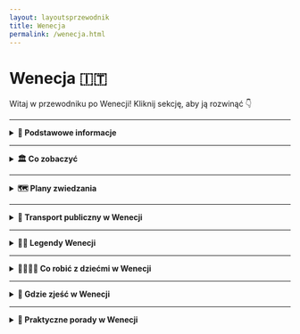 ```yaml
---
layout: layoutsprzewodnik
title: Wenecja
permalink: /wenecja.html
---
```


# Wenecja 🇮🇹

Witaj w przewodniku po Wenecji! Kliknij sekcję, aby ją rozwinąć 👇

---

<details>
  <summary><strong>📌 Podstawowe informacje</strong></summary>

  <h3>🌊 Wenecja – miasto, które płynie</h3>
  <p>
    Wenecja to nie tylko miasto – to zjawisko. Zamiast ulic – kanały, zamiast samochodów – łodzie, zamiast klaksonów – śpiew gondolierów (czasem fałszują, ale z sercem). To miejsce, gdzie nawet zwykłe przejście do sklepu może przypominać scenę z filmu romantycznego, thrillera lub... bajki Disneya.
  </p>
  <p>
    Miasto zbudowane na ponad 100 wyspach połączonych 400 mostami. I tak, wszystkie te wyspy wciąż unoszą się na wodzie od ponad tysiąca lat – czyli lepiej niż niektóre współczesne budynki po jednej zimie. Wenecja to historia, sztuka, maski, spritz i niekończąca się walka z wodą (i turystami).
  </p>

  <h3>⚓ Dlaczego Wenecja jest wyjątkowa?</h3>
  <ul>
    <li>Nie ma samochodów – zero klaksonów, smogu, parkowania równoległego. Jest za to romantyczne błądzenie po zaułkach i pływanie vaporetto.</li>
    <li>Miasto to muzeum – dosłownie. Każdy budynek, plac i kościół ma swoją historię (często bardzo barwną).</li>
    <li>Karnawał w Wenecji – maski, kostiumy i klimat, który sprawia, że każdy czuje się jak postać z powieści (albo przynajmniej TikToka z efektem vintage).</li>
  </ul>

  <h3>✈️ Jak dotrzeć do Wenecji?</h3>
  <ul>
    <li><strong>Samolotem:</strong> Najbliższe lotnisko to <strong>Marco Polo (VCE)</strong>. Z niego dostaniesz się do Wenecji <em>łodzią (Alilaguna)</em>, autobusem lub taksówką wodną. Tak – tu taksówka to łódź.</li>
    <li><strong>Pociągiem:</strong> Stacja <strong>Venezia Santa Lucia</strong> leży bezpośrednio w mieście, nad kanałem. Wysiadka – i już jesteś w magicznym świecie (i labiryncie kanałów).</li>
    <li><strong>Samochodem:</strong> Odważni mogą dojechać autem... ale tylko do placu <strong>Piazzale Roma</strong> – potem parkujesz i przesiadasz się na własne nogi (lub vaporetto).</li>
  </ul>

  <h3>🛶 Czym poruszać się po Wenecji?</h3>
  <ul>
    <li><strong>Vaporetto:</strong> wodne tramwaje – podstawowy środek komunikacji publicznej (linie ACTV).</li>
    <li><strong>Traghetto:</strong> tania wersja gondoli – przewóz przez Canale Grande za 2€.</li>
    <li><strong>Gondola:</strong> luksusowa, romantyczna... i droga. Ale raz w życiu? Czemu nie.</li>
    <li><strong>Nogi:</strong> Twój najlepszy przyjaciel w Wenecji. Spaceruj, gub się, odkrywaj – to część przygody.</li>
  </ul>

</details>

---

<details>
  <summary><strong>🏛️ Co zobaczyć</strong></summary>

 <details>
  <summary><strong>⛪ Bazylika św. Marka – złoty klejnot Wenecji</strong></summary>
  <p><strong>Współrzędne:</strong> <em>45.4340° N, 12.3398° E</em></p>

  <p>
    Gdy myślisz o Wenecji, to pewnie właśnie ją widzisz: majestatyczną, lśniącą w słońcu i pełną tajemnic – <strong>Bazylikę św. Marka</strong>. To nie tylko kościół, to symbol potęgi dawnej Republiki Weneckiej i istny skarbiec sztuki, który błyszczy złotem bizantyjskich mozaik.
  </p>

  <p>
    Z zewnątrz zachwyca <strong>fasada pełna łuków, kopuł i rzeźb</strong>, a ponad wejściem pyszni się słynna <strong>kwadryga koni</strong> – oryginały są w środku, a na zewnątrz podziwiasz kopie. Do tego mozaiki na fasadzie przedstawiające sceny biblijne, tak bogate, że możesz tam spędzić pół dnia, analizując każdy detal.
  </p>

  <p>
    Wnętrze to prawdziwa <strong>mozaikowa symfonia</strong> – ponad 8 tysięcy metrów kwadratowych złotych mozaik na sklepieniach i ścianach. Z każdej strony bije blask i duchowość, ale też artyzm, który przyprawia o gęsią skórkę. Największe wrażenie robi <strong>Pala d’Oro</strong> – pozłacany ołtarz wysadzany klejnotami, jeden z najcenniejszych w Europie.
  </p>

  <p>
    Bazylika to również miejsce przechowywania <strong>relikwii św. Marka Ewangelisty</strong>, patrona Wenecji, którego szczątki – według legendy – weneccy kupcy przemycili z Aleksandrii ukrywając je… pod warstwą wieprzowiny (sprytnie, bo muzułmanie unikali świń).
  </p>

  <p>
    Warto wejść też na taras widokowy nad wejściem – z niego zobaczysz <strong>Plac św. Marka</strong> w pełnej okazałości, a także spojrzysz z bliska na konie z kwadrygi. Widok? Spektakularny. Wrażenia? Bezcenne.
  </p>

  <ul>
    <li><strong>Bilety:</strong> Wejście do bazyliki bezpłatne, ale dostęp do tarasu, Pala d’Oro i muzeum: od 5–10€.</li>
    <li><strong>Wskazówka:</strong> Najlepiej zarezerwować online, zwłaszcza w sezonie.</li>
  </ul>
</details>

<details>
  <summary><strong>🏛️ Plac św. Marka – salon Europy</strong></summary>
  <p><strong>Współrzędne:</strong> <em>45.4340° N, 12.3388° E</em></p>

  <p>
    <strong>Piazza San Marco</strong> – nazywany kiedyś „salonem Europy” – to bez wątpienia serce Wenecji. Miejsce, które tętni historią, sztuką i turystami z każdej szerokości geograficznej. Gdziekolwiek spojrzysz, widzisz dzieła sztuki, zabytki i gołębie (mnóstwo gołębi).
  </p>

  <p>
    Ten rozległy plac, jedyny oficjalny „plac” w Wenecji (pozostałe to „campo”), otoczony jest majestatycznymi budowlami: <strong>Bazyliką św. Marka</strong> z jej złotymi mozaikami, <strong>Dzwonnicą św. Marka</strong>, z której roztacza się bajeczny widok na lagunę, oraz eleganckimi <strong>Prokuracjami</strong> – dawnymi siedzibami urzędników Republiki Weneckiej.
  </p>

  <p>
    Spacerując po placu, natkniesz się na <strong>Caffè Florian</strong> – najstarszą kawiarnię we Włoszech (założoną w 1720 roku!), gdzie kiedyś przesiadywali Casanova, Goethe i Byron. Obok niej – <strong>Caffè Quadri</strong> i orkiestry grające klasykę na żywo. Drogo? Tak. Warto? Też tak.
  </p>

  <p>
    Plac bywa czasem zalewany przez wodę – to zjawisko zwane <strong>acqua alta</strong>. Wtedy mieszkańcy i turyści chodzą po specjalnych podestach, a Wenecja staje się jeszcze bardziej magiczna (i nieprzewidywalna).
  </p>

  <p>
    To tutaj odbywają się największe wydarzenia weneckie – <strong>Karnawał</strong>, koncerty, uroczystości państwowe. Ale nawet poza sezonem, spacer po placu przy zachodzącym słońcu to doświadczenie, które trudno opisać słowami – trzeba je przeżyć.
  </p>

  <ul>
    <li><strong>Wskazówka:</strong> Najlepiej przyjść wcześnie rano lub wieczorem, kiedy tłumy maleją, a światło dodaje magii każdemu detalowi.</li>
    <li><strong>Pro tip:</strong> Nie karm gołębi – choć to kuszące, jest to zakazane i może skończyć się mandatem.</li>
  </ul>
</details>


  <details>
  <summary><strong>🏰 Pałac Dożów – siedziba władzy i więzienia w jednym</strong></summary>
  <p><strong>Współrzędne:</strong> <em>45.4336° N, 12.3403° E</em></p>

  <p>
    <strong>Palazzo Ducale</strong>, czyli Pałac Dożów, to nie tylko jeden z najbardziej rozpoznawalnych budynków w Wenecji, ale też symbol potęgi i splendoru dawnej Republiki Weneckiej. Położony tuż obok Bazyliki św. Marka, ten gotycki pałac przez stulecia był siedzibą doży (głównego przywódcy Wenecji), sądem, a nawet więzieniem.
  </p>

  <p>
    Fasada z różowego marmuru i białych kolumn wygląda lekko i bajkowo, ale wnętrze pałacu opowiada inną historię – o władzy, polityce i czasami brutalnej sprawiedliwości. W środku znajdziesz <strong>sala Wielkiej Rady</strong> z ogromnym obrazem Tintoretta „Raj” (uważanym za największe malowidło olejne świata), a także komnaty dożów i sądów.
  </p>

  <p>
    Jedną z najbardziej fascynujących części zwiedzania jest przejście przez słynny <strong>Most Westchnień</strong> – zadaszoną kładkę, która łączyła pałac z więzieniem. Nazwa nie jest przypadkowa – to przez ten most prowadzono skazańców, którzy zerkając przez ostatnie okienko, wzdychali po raz ostatni do widoku laguny.
  </p>

  <p>
    Jeśli lubisz tajemnice, koniecznie wybierz trasę z przewodnikiem „<strong>Itinerari Segreti</strong>” – zobaczysz wtedy ukryte korytarze, komnaty śledcze i cele, w tym słynną celę Giacomo Casanovy, któremu udało się stąd uciec. Tak – to nie fikcja.
  </p>

  <ul>
    <li><strong>Bilety:</strong> Od około 25€, dostępne online – polecam zarezerwować wcześniej, szczególnie w sezonie.</li>
    <li><strong>Wskazówka:</strong> Jeśli chcesz uniknąć tłumów, idź rano lub skorzystaj z opcji nocnego zwiedzania – klimat wtedy jest zupełnie inny.</li>
  </ul>
</details>


  <details>
  <summary><strong>🌉 Most Rialto – kamienny klasyk z widokiem na Canale Grande</strong></summary>
  <p><strong>Współrzędne:</strong> <em>45.4380° N, 12.3358° E</em></p>

  <p>
    Most Rialto (<em>Ponte di Rialto</em>) to najbardziej rozpoznawalna przeprawa przez Canal Grande i jeden z symboli Wenecji. Choć dziś robi głównie za tło do selfie i miejsce handlu pamiątkami, jego historia sięga końca XVI wieku i pełna jest dramatów, inżynieryjnych wyzwań i… zakupów.
  </p>

  <p>
    Pierwszy most w tym miejscu był drewniany i kilkukrotnie spłonął lub się zawalił. Dlatego w 1591 roku władze miasta zdecydowały się na coś solidniejszego – kamienną konstrukcję zaprojektowaną przez Antonio da Ponte. Nazwał się skromnie („od mostu”), ale jego dzieło przetrwało wieki i codziennie nosi setki turystów i mieszkańców.
  </p>

  <p>
    Rialto to nie tylko most – to także miejsce handlu. Na jego środku znajdziesz rzędy sklepików z biżuterią, szkłem weneckim i... wszystkim, co można wsadzić do walizki. Po bokach są dwa chodniki z widokiem na Canal Grande – idealne miejsce na romantyczne zdjęcie, pod warunkiem, że nie ma miliona ludzi dookoła.
  </p>

  <p>
    Most był też świadkiem wielu wydarzeń historycznych i inspiracją dla poetów, malarzy i zakochanych z całego świata. I choć w Wenecji są inne mosty, to Rialto zawsze będzie tym „najbardziej weneckim”.
  </p>

  <ul>
    <li><strong>Wstęp:</strong> Darmowy – most jest ogólnodostępny 24/7.</li>
    <li><strong>Wskazówka:</strong> Wybierz się tu wcześnie rano lub późnym wieczorem – unikniesz tłumów i złapiesz piękne światło na Canal Grande.</li>
  </ul>
</details>

<details>
  <summary><strong>🌫️ Most Westchnień – ostatni widok na wolność</strong></summary>
  <p><strong>Współrzędne:</strong> <em>45.4336° N, 12.3413° E</em></p>

  <p>
    <strong>Most Westchnień</strong> (wł. <em>Ponte dei Sospiri</em>) to jeden z najbardziej romantycznych – i zarazem najmroczniejszych – symboli Wenecji. Łączy Pałac Dożów z dawnym więzieniem. I choć dziś wygląda bajkowo, kiedyś był ostatnim miejscem, które widzieli skazańcy przed odsiadką. Stąd właśnie jego nazwa – westchnienia miały należeć do więźniów żegnających się z wolnością.
  </p>

  <p>
    Most został zbudowany w 1600 roku z białego wapienia i zaprojektowany przez Antonio Continiego – wnuka twórcy Mostu Rialto. Ma zamkniętą formę z dwoma wąskimi korytarzami i małymi, zakratowanymi okienkami, przez które widać kanał i niebo. Tyle wystarczyło, by zatrzymać się na chwilę... i westchnąć.
  </p>

  <p>
    Dziś turyści podziwiają most z zewnątrz – najlepiej widać go z <strong>Ponte della Paglia</strong>, tuż obok Placu św. Marka. Ale jeśli odwiedzisz Pałac Dożów, możesz przejść przez jego wnętrze i poczuć ten słynny moment przejścia – od pięknych pałacowych sal do surowych, wilgotnych cel.
  </p>

  <p>
    Choć historia mostu jest dość ponura, legenda miłosna dodaje mu romantyzmu: podobno para, która pocałuje się pod Mostem Westchnień podczas rejsu gondolą o zachodzie słońca, będzie razem na zawsze. Sprawdzasz?
  </p>

  <ul>
    <li><strong>Wstęp:</strong> Widok z zewnątrz – darmowy. Przejście przez most tylko w ramach zwiedzania Pałacu Dożów (ok. 25€).</li>
    <li><strong>Wskazówka:</strong> Najlepsze zdjęcia zrobisz z mostku Ponte della Paglia – przy zachodzie słońca wygląda bajkowo.</li>
  </ul>
</details>


  <details>
    <summary><strong>🌊 Rejs vaporetto po Canale Grande – wodna oś Wenecji</strong></summary>
    <p><strong>Start:</strong> <em>Venezia Santa Lucia (45.4450° N, 12.3196° E)</em></p>
    <p>
      Canale Grande to główna „ulica” Wenecji – ale w wersji deluxe: falująca, z pałacami i gondolami zamiast samochodów. Wsiądź w vaporetto (linia 1 lub 2), usiądź na zewnątrz i podziwiaj – to jak przejazd autobusem przez galerię sztuki.
    </p>
    <p>
      Mijasz marmurowe pałace, mosty, restauracje z tarasami nad wodą i gondolierów śpiewających bardziej do siebie niż do turystów. Cała Wenecja w jednej trasie. Polecamy na start lub na zakończenie dnia – efekt wow gwarantowany.
    </p>
    <ul>
      <li><strong>Bilety:</strong> 9,50€ za przejazd – możesz jeździć 75 minut. Polecam kartę 24/48h, wychodzi taniej.</li>
    </ul>
  </details>

  <details>
    <summary><strong>🎭 Teatro La Fenice – opera, która zmartwychwstaje</strong></summary>
    <p><strong>Współrzędne:</strong> <em>45.4332° N, 12.3325° E</em></p>
    <p>
      Nazwa „La Fenice” oznacza feniksa – i nie bez powodu. Teatr spłonął, odbudowano go, spłonął ponownie... i znów wstał z popiołów. Dziś to jedna z najpiękniejszych scen operowych na świecie. Nawet jeśli nie jesteś fanem muzyki klasycznej – wnętrze Cię zamurowało.
    </p>
    <p>
      Złoto, aksamit, żyrandole większe niż łazienka w apartamencie – a wszystko to z historią, która brzmi jak gotowy film. Możesz kupić bilet na spektakl albo zwiedzać w ciągu dnia. W obu przypadkach: szykuj się na efekt "wow".
    </p>
    <ul>
      <li><strong>Bilety:</strong> Zwiedzanie ok. 12€, spektakle od 30€ w górę.</li>
    </ul>
  </details>

<details>
  <summary><strong>🔥 Murano – wyspa szkła i ognia</strong></summary>
  <p><strong>Współrzędne:</strong> <em>45.4581° N, 12.3590° E</em></p>

  <p>
    <strong>Murano</strong> to wyspa, która od ponad 700 lat żyje ogniem, piaskiem i mistrzostwem rąk – bo właśnie tutaj narodziła się słynna <strong>tradycja weneckiego szkła</strong>. To coś więcej niż rzemiosło – to sztuka. Spacerując po Murano, możesz poczuć zapach gorących pieców, usłyszeć brzęk narzędzi i zobaczyć jak przezroczysty żar zamienia się w misterną wazę, kieliszek czy konika morskiego.
  </p>

  <p>
    Murano to idealna wycieczka z Wenecji – promem dopłyniesz tu w około 20 minut. Na miejscu czekają urokliwe kanały, ciche place, mnóstwo szklarni, galerii i warsztatów, gdzie można podpatrzeć mistrzów przy pracy. I tak, niemal wszędzie znajdziesz sklepiki z ręcznie dmuchanym szkłem – od ozdobnych lamp po kolczyki z kolorowego szkła millefiori.
  </p>

  <h3>🖼️ Co zobaczyć na Murano?</h3>
  <ul>
    <li><strong>Muzeum Szkła (Museo del Vetro)</strong> – w dawnej rezydencji biskupiej. Zobaczysz tu nie tylko dzieła sztuki, ale też historię technik szklarskich i eksponaty sprzed wieków.</li>
    <li><strong>Bazylika Santa Maria e San Donato</strong> – z przepiękną mozaikową podłogą i legendarnymi kośćmi smoka (tak, smoka!), które rzekomo pokonał św. Donat.</li>
    <li><strong>Fabryki szkła</strong> – wiele z nich organizuje pokazy dla turystów – wejście zazwyczaj darmowe, choć wyjście bez pamiątki... prawie niemożliwe.</li>
  </ul>

  <p>
    Murano to mniej zatłoczona, bardziej lokalna wersja Wenecji. Spacerując wzdłuż kanałów i przez mostki, poczujesz spokojniejszy rytm laguny – a wieczorem, gdy większość turystów odpływa, wyspa nabiera intymnego uroku. Idealne miejsce na ucieczkę od tłumów.
  </p>

  <ul>
    <li><strong>Jak się dostać:</strong> Vaporetto z przystani Fondamente Nove – linie 4.1, 4.2 lub 3 (ok. 15–20 minut).</li>
    <li><strong>Bilety:</strong> Wejście na wyspę darmowe, Muzeum Szkła – ok. 10€.</li>
    <li><strong>Tip:</strong> Zabierz gotówkę – nie wszędzie zapłacisz kartą w mniejszych galeriach szkła.</li>
  </ul>
</details>

<details>
  <summary><strong>🎨 Burano – wyspa kolorów i koronek</strong></summary>
  <p><strong>Współrzędne:</strong> <em>45.4855° N, 12.4176° E</em></p>

  <p>
    Jeśli Murano to ogień i szkło, to <strong>Burano</strong> to tęcza w wersji lagunowej. Ta niewielka wyspa, położona około 40 minut rejsu od Wenecji, słynie z bajecznie kolorowych domków, wąskich kanałów i mistrzowskiej sztuki <strong>koronkarstwa</strong>, która przechodzi z pokolenia na pokolenie. To miejsce wygląda jak wycięte z ilustracji do książki dla dzieci – i rzeczywiście, trudno nie sięgnąć po aparat co trzy kroki.
  </p>

  <p>
    Dawniej rybacka osada, dziś Burano przyciąga artystów, fotografów i romantyków z całego świata. Legenda głosi, że domy malowano na jaskrawe kolory, by wracający z połowów marynarze mogli łatwo odnaleźć swój dom w mgle laguny. Dziś to nie tylko tradycja, ale także obowiązek – kolory są zatwierdzane przez specjalny urząd!
  </p>

  <h3>🧵 Co zobaczyć na Burano?</h3>
  <ul>
    <li><strong>Muzeum Koronki (Museo del Merletto)</strong> – dowiesz się, dlaczego koronki z Burano były kiedyś droższe niż złoto i zobaczysz prace lokalnych mistrzyń.</li>
    <li><strong>Kościół San Martino</strong> – z pochyloną dzwonnicą, która z daleka wygląda jakby miała zaraz runąć (ale spokojnie, jeszcze się trzyma!).</li>
    <li><strong>Via Baldassarre Galuppi</strong> – główny deptak wyspy pełen sklepików, restauracji i małych galerii.</li>
    <li><strong>Fotogeniczne zaułki i mostki</strong> – w zasadzie cała wyspa to jedno wielkie instagramowe tło.</li>
  </ul>

  <p>
    Spacer po Burano to jak spacer po obrazie – kolory zmieniają się wraz z kątem padania światła, a zapach suszącego się prania i świeżej ryby przypomina, że to wciąż żyjąca, prawdziwa wyspa. Burano najlepiej odwiedzić rano lub po południu, gdy turyści odpłyną – wtedy magia barw i ciszy jest najpełniejsza.
  </p>

  <ul>
    <li><strong>Jak się dostać:</strong> Vaporetto linii 12 z Fondamente Nove (ok. 40–45 minut, kursuje co 30–60 minut).</li>
    <li><strong>Bilety:</strong> Wejście na wyspę darmowe. Muzeum Koronki – ok. 5€.</li>
    <li><strong>Tip:</strong> Zjedz lunch w lokalnej trattorii – polecam dania z owoców morza (np. risotto z sepią).</li>
  </ul>
</details>

   
<details>
  <summary><strong>🕵️ Sekretne miejsca Wenecji</strong></summary>

  <details>
    <summary><strong>🌀 Scala Contarini del Bovolo – schody donikąd (a może do nieba?)</strong></summary>
    <p><strong>Współrzędne:</strong> <em>45.4344° N, 12.3346° E</em></p>
    <p>
      Ukryta w wąskim zaułku, z dala od turystycznych tłumów – spiralna klatka schodowa, która wygląda jak kręgosłup ślimaka w wersji renesansowej. Niegdyś symbol prestiżu rodu Contarini, dziś tajemniczy zakątek ze wspaniałym widokiem na dachy Wenecji. Mało kto tu trafia – a szkoda. A może i dobrze?
    </p>
  </details>

  <details>
    <summary><strong>👻 Campo dei Mori – dzielnica duchów kupców</strong></summary>
    <p><strong>Współrzędne:</strong> <em>45.4442° N, 12.3286° E</em></p>
    <p>
      Na tym cichym placyku znajdziesz rzeźby trzech "mędrców" – a według legend: przeklętych kupców z Orientu, którzy próbowali oszukać świętego. Za karę zostali zamienieni w kamień i tak sobie stoją... od wieków. Jednego z nich możesz dotknąć – podobno przynosi szczęście. Albo klątwę. Równowaga.
    </p>
  </details>

  <details>
    <summary><strong>🔮 Libreria Acqua Alta – książkowe szaleństwo z gondolą w środku</strong></summary>
    <p><strong>Współrzędne:</strong> <em>45.4371° N, 12.3432° E</em></p>
    <p>
      Najbardziej surrealistyczna księgarnia świata. Książki ułożone w wannach, kajakach, a nawet w prawdziwej gondoli – bo kiedy przychodzi "acqua alta" (wysoka woda), wszystko... pływa. Na tyłach jest schodzik z książek, z którego widać kanał. Raj dla miłośników literatury, kotów i chaosu.
    </p>
  </details>

  <details>
    <summary><strong>🗝️ Wyspa San Giorgio Maggiore – widok bez tłumów</strong></summary>
    <p><strong>Współrzędne:</strong> <em>45.4256° N, 12.3437° E</em></p>
    <p>
      Zamiast wdrapywać się na wieżę Bazyliki św. Marka z tłumem selfie-sticków – wskocz w vaporetto i popłyń na wyspę San Giorgio. Tamtejsza dzwonnica oferuje ten sam widok – tylko bez kolejek, przepychania i hałasu. Panorama laguny, Wenecji i dachów jak z obrazu Canaletta.
    </p>
  </details>
  
<details>
<summary><strong>🩸 Kamień, który krwawił – legenda o Campo dei Mori</strong></summary>
  <p><strong>Współrzędne:</strong> <em>45.2644° N, 12.1956° E</em></p>
    <p>
      Na Campo dei Mori znajduje się rzeźba mężczyzny w turbanie – podobno to wizerunek kupca, który oszukał świętego. Według legendy, został przeklęty i zamieniony w kamień. Przez wieki mieszkańcy twierdzili, że z jego nosa czasem wypływa krew. Dziś można to „miejsce krwawienia” zobaczyć na jego twarzy.
    </p>
</details>

  <details>
    <summary><strong>🪞 Zwierciadło w Pałacu Dożów – sekretne drzwi w lustrze</strong></summary>
    <p><strong>Współrzędne:</strong> <em>45.4335° N, 12.3391° E</em></p>
    <p>
      Jeśli wybierzesz trasę „Sekretne korytarze” w Pałacu Dożów, znajdziesz pokój z pozornie zwykłym lustrem. Tylko że to nie lustro, a... drzwi. Sekretne przejście prowadzące do biur inkwizycji, cel Casanovy i sal, gdzie podsłuchiwano rozmowy. Wenecja naprawdę miała swoje tajne życie – i wciąż je skrywa.
    </p>
  </details>

</details>


</details>


---

<details>
  <summary><strong>🗺️ Plany zwiedzania</strong></summary>

 <details>
  <summary><strong>📅 Dzień 1 – Klasyczna Wenecja: serce miasta i ikony na początek</strong></summary>

  <h3>⛪ Bazylika św. Marka – złoto, mozaiki i trochę świętości</h3>
  <p>
    Start dnia w najświętszym (i najbardziej błyszczącym) miejscu Wenecji. Bazylika św. Marka to jak bizantyjska bajka – tylko prawdziwa. Wejdź do środka, podziwiaj złote mozaiki i nie zapomnij wejść na taras – widok na Plac św. Marka wart każdego schodka. Wstęp do bazyliki jest darmowy, ale za wejście na taras i skarbiec – parę euro. Warto!
  </p>

  <h3>🏛️ Pałac Dożów – gdzie rządził Wenecjanin w pelerynie</h3>
  <p>
    Tuż obok bazyliki – siedziba weneckiej władzy z marmuru, fresków i intryg. Zobaczysz bogato zdobione sale, słynne schody złocone, komnaty sądowe i most Westchnień – przez który przechodzili skazańcy do więzienia. Czasem i turyści, bo przejście jest w pakiecie. Polecam kupić bilety online, bo kolejka dłuższa niż w urzędzie paszportowym w lipcu.
  </p>

  <h3>📸 Plac św. Marka – selfie z gołębiem i dzwonnicą</h3>
  <p>
    Skoro jesteś już przy Bazylice i Pałacu – zrób rundkę po samym placu. Gołębie będą cię chciały polubić (lub twoje przekąski), a Ty rozglądaj się dookoła: wieża zegarowa, dzwonnica św. Marka, arkady i eleganckie kawiarnie. Uwaga – cappuccino tu kosztuje tyle, co nocleg w hostelu. Ale widok? Bezcenny.
  </p>

  <h3>🛍️ Spacer pod arkadami – witryny, muzyka i klimat</h3>
  <p>
    Przejdź się pod arkadami wokół placu – butików tu więcej niż gołębi, a co kilka kroków słychać muzykę na żywo. Idealne miejsce na zakup pamiątek (maski, szkło Murano, magnesy) albo kawę „dla ludzi z planem dnia” – czyli przy barze, nie przy stoliku.
  </p>

  <h3>🌉 Most Rialto – król mostów i sklepów</h3>
  <p>
    Króciutki spacer i jesteś przy Mostku Rialto. Najstarszy most na Canale Grande, który wygląda jak pocztówka. Po drodze czeka cię widok, zakupy i – oczywiście – tłum. Ale to Wenecja. Stań na środku, zrób zdjęcie, wciągnij świeże powietrze (z nutką wody) i idź dalej.
  </p>

  <h3>🥪 Lunch: spróbuj cicchetti i tramezzini!</h3>
  <p>
    Wybierz się do lokalnego bàcari – to weneckie tapas bary. Na ladzie znajdziesz <strong>cicchetti</strong> – małe kanapeczki, oliwki, smażone kuleczki, sardynki, karczochy… Pyszne i tanie. Tramezzini (kanapki z białego chleba z toną nadzienia) też warto złapać na szybko. Popij małym winem – zwanym „ombra”.
  </p>

  <h3>🚤 Popołudnie: rejs vaporetto po Canale Grande</h3>
  <p>
    Wsiądź w tramwaj wodny <strong>vaporetto nr 1</strong> i zrób rejs z widokiem. Najlepiej usiąść z przodu lub z tyłu – jak w kinie, tylko zamiast Avengersów masz pałace. Trasa od Piazzale Roma do San Marco trwa ok. 45 minut i daje pełne spektrum weneckiego stylu.
  </p>

  <h3>🍦 Przerwa na gelato – lodowe obowiązki</h3>
  <p>
    Gelateria Nico, Suso albo Gelatoteca S. Croce – wybór należy do Ciebie. Lody pistacjowe lub cytrynowe z widokiem na kanał? Wenecja na 100%.
  </p>

  <h3>🌇 Wieczór: zachód słońca z Zattere lub Giudecca</h3>
  <p>
    Na wieczór uciekamy z tłumu. Przejdź na <strong>Zattere</strong> – promenadę z widokiem na kanał Giudecca. Albo przepłyń tam vaporetto i usiądź z widokiem na starą Wenecję. Zachód słońca + kieliszek prosecco = zakończenie idealne.
  </p>

</details>


<details>
  <summary><strong>📅 Dzień 2 – Murano i Burano: szkło, kolory i totalne slow travel</strong></summary>

  <h3>⛴️ Poranek: Rejs z Wenecji do Murano</h3>
  <p>
    Wskocz na vaporetto z przystanku <strong>Fondamente Nove</strong> (linia 4.1 lub 4.2) i popłyń na wyspę szkła. Podróż trwa około 10 minut – krótka, ale malownicza. Usiądź po stronie laguny, będzie więcej „ooo” i „aaa”.
  </p>

  <h3>🔥 Murano – szkło, które żyje</h3>
  <p>
    Murano to świat szkła: kolorowego, przezroczystego, dziwacznego i pięknego. Zacznij od <strong>Muzeum Szkła</strong>, gdzie dowiesz się, jak przez wieki Włosi dmuchali, formowali i… dmuchali jeszcze raz. Ale najfajniejsze jest obejrzenie pokazu w prawdziwej <strong>hucie szkła</strong>. Pan z brodą i żarem w oczach wyciąga z ognia końskiego szachowego albo kolorową wazę – magia!
  </p>

  <p>
    Potem spacer po wyspie – tu wolniej, ciszej, a kanały bardziej kameralne. Możesz też zajrzeć do lokalnych sklepików – ale uwaga: nie każde „Murano Glass” to prawdziwe Murano. Patrz na certyfikat!
  </p>

  <h3>⛴️ Popołudnie: Kurs na Burano – kolorowa bajka</h3>
  <p>
    Z Murano płyniesz dalej vaporetto (linia 12), rejs trwa ok. 30–40 minut. Idealny czas na zdjęcia, chill i zrobienie miejsca na kolejne gelato.
  </p>

  <h3>🌈 Burano – najbarwniejsza wyspa w lagunie</h3>
  <p>
    Pierwsza reakcja po zejściu z pokładu? „WOW”. Domki pomalowane jak pudełko kredek – czerwone, żółte, niebieskie, różowe. Burano wygląda jak wyspa stworzona przez ilustratora książek dziecięcych.
  </p>

  <p>
    Pospaceruj wśród domków, zrób milion zdjęć i zajrzyj do <strong>muzeum koronkarstwa</strong> – Burano słynie z ręcznie robionych koronek, które przez wieki były synonimem luksusu. Nawet królowe miały tu swoje ulubione hafciarki.
  </p>

  <h3>🍝 Obiad na Burano</h3>
  <p>
    Jeśli lubisz ryby i owoce morza – jesteś w raju. Spróbuj <strong>risotto di go</strong> – specjalność z lokalnych ryb. Restauracje z widokiem na kanał, stolik na zewnątrz, kieliszek białego wina – i masz gotowy obrazek z folderu "życie idealne".
  </p>

  <h3>🧁 Na deser – kolorowy dom Bepi</h3>
  <p>
    Znajdź najbardziej odjechany domek na wyspie – <strong>Casa di Bepi</strong>. Malowany w trójkąty, koła, kwadraty – zupełnie jakby Picasso zrobił remont. Must see i must Insta!
  </p>

  <h3>🚤 Powrót do Wenecji</h3>
  <p>
    Złap vaporetto (linia 12) z powrotem do Wenecji – najlepiej na Fondamente Nove. Wczesnym wieczorem znów jesteś w mieście kanałów i masek, gotowy na kolację i jeszcze jeden spacer.
  </p>

  <h3>🌙 Wieczór: kolacja przy kanale</h3>
  <p>
    Wróć do Wenecji i zakończ dzień w jednej z restauracji przy Canale Grande. Albo usiądź z kieliszkiem prosecco na <strong>Campo Santa Margherita</strong> – studencki klimat, luz, i muzyka z ulicy. Wenecja w wersji wieczornej = 10/10.
  </p>
</details>

</details>


---

<details>
  <summary><strong>🚤 Transport publiczny w Wenecji</strong></summary>

  <p>
    Wenecja to miasto bez samochodów. Serio – zapomnij o korkach i autobusach, tu króluje woda i nogi. Transport publiczny to głównie <strong>vaporetto</strong>, czyli wodny tramwaj, który łączy wszystkie dzielnice i wyspy. A jeśli lubisz spacery – całe centrum jest idealne do zwiedzania pieszo.
  </p>

  <h3>🛳️ Vaporetto – wodna komunikacja miejska</h3>
  <ul>
    <li><strong>Operator:</strong> ACTV</li>
    <li><strong>Główne linie:</strong> Linie 1 i 2 kursują przez Canal Grande (1 jest wolniejsza – ale bardziej widokowa)</li>
    <li><strong>Popularne przystanki:</strong> Piazzale Roma, Ferrovia (dworzec), Rialto, San Marco, Zattere, Lido</li>
    <li><strong>Bilet jednorazowy:</strong> ok. 9,50€ – ważny przez 75 minut</li>
    <li><strong>Karta turystyczna:</strong> Venezia Unica – np. 24h za 25€, 48h za 35€, 72h za 45€ (nielimitowane przejazdy)</li>
  </ul>

  <h3>🚶 Pieszo przez labirynt</h3>
  <p>
    Centrum Wenecji zwiedza się najlepiej na piechotę. Odległości nie są duże, ale warto mieć mapę (lub GPS), bo uliczki potrafią się zgubić szybciej niż Twój zasięg. Szukaj oznaczeń do „Rialto” lub „San Marco” – są na większości budynków.
  </p>

  <h3>🚖 Taxi wodne i gondole</h3>
  <ul>
    <li><strong>Taxi wodne:</strong> luksusowa opcja – szybka, prywatna i... droga (nawet 70–120€ za przejazd)</li>
    <li><strong>Gondola:</strong> bardziej atrakcja niż transport – 30 minut romantyzmu kosztuje około 80€, ale wspomnienia bezcenne</li>
    <li><strong>Traghetto:</strong> tania gondola, która przewozi ludzi przez Canal Grande (ok. 2€) – świetny trik dla turystów</li>
  </ul>

  <h3>🚌 Dojazd do Wenecji</h3>
  <p>
    Jeśli nocujesz poza historycznym centrum, np. w Mestre lub na Lido, możesz dojechać:
  </p>
  <ul>
    <li><strong>Pociągiem:</strong> stacja Venezia Santa Lucia (na wyspie!)</li>
    <li><strong>Autobusem:</strong> do terminala Piazzale Roma</li>
    <li><strong>Samochodem:</strong> zaparkuj na Piazzale Roma lub w Tronchetto – dalej tylko pieszo lub vaporetto</li>
  </ul>

  <p>
    Wenecja to miasto bez klaksonów i smogu – tu podróżujesz wodą i ciszą. Idealnie, prawda?
  </p>
</details>

---
<details>
  <summary><strong>🧙‍♂️ Legendy Wenecji</strong></summary>
 
    <h3>⚔️ Duch templariusza przy Campo San Zan Degolà</h3>
    <p><strong>Współrzędne:</strong> <em>45.4437° N, 12.3249° E</em></p>
    <p>
      W okolicach Campo San Zan Degolà słychać ponoć nocami stukot zbroi. Legenda mówi o duchu templariusza, który został zdradzony i zabity podczas krucjat. Wraca tu, gdzie miał ukryty skarb – w dawnym klasztorze przy kanale. Miejsce owiane tajemnicą, idealne na spacer po zmroku… z latarką i odwagą.
    </p>

  <h3>💔 Most Westchnień – historia miłości i rozpaczy</h3>
    <p><strong>Współrzędne:</strong> <em>45.4335° N, 12.3400° E</em></p>
    <p>
      Choć turyści robią tu romantyczne zdjęcia, legenda mówi, że nazwa „most westchnień” nie pochodzi od zakochanych – a od więźniów. Przechodząc przez ten most, wzdychali po raz ostatni, patrząc na Wenecję przed dożywotnim uwięzieniem. Podobno duch jednego z nich – niewinnie skazanego artysty – wraca nocą i szepcze wersy do ucha tym, którzy przechodzą sami.
    </p>

    <h3>🪞 Zaczarowane lustro z Palazzo Dario</h3>
    <p><strong>Współrzędne:</strong> <em>45.4308° N, 12.3315° E</em></p>
    <p>
      Pałac Dario przy Canal Grande jest piękny, ale podobno... przeklęty. Należał do rodu, którego niemal wszyscy członkowie zginęli tragicznie. Mówi się, że w jednym z pokoi znajdowało się lustro sprowadzone z Bliskiego Wschodu – pokazujące przyszłość. Niestety, każdy kto w nie spojrzał, tracił rozum lub majątek. Pałac przez lata zmieniał właścicieli – i żaden nie miał szczęścia.
    </p>
  
    <h3>🦴 Cmentarz duchów na wyspie San Michele</h3>
    <p><strong>Współrzędne:</strong> <em>45.4445° N, 12.3543° E</em></p>
    <p>
      San Michele to oficjalny cmentarz Wenecji. Ale według legend – także miejsce, gdzie dusze nie zaznały spokoju. Przesiadują tu duchy żałobników, mnichów i artystów (w tym Strawińskiego!), a niektórzy twierdzą, że w nocy słychać tu chór bez ciała. Wenecjanie podchodzą do wyspy z szacunkiem… i lekkim niepokojem.
    </p>

    <h3>🌫️ Zjawa na Campiello del Remer</h3>
    <p><strong>Współrzędne:</strong> <em>45.4423° N, 12.3340° E</em></p>
    <p>
      Tuż przy Canal Grande, w małym zaułku, podobno nocą pojawia się zjawa kobiety w czerni. Według lokalnej opowieści, była to kochanka pewnego doży, którą zdradził i porzucił. Kobieta zniknęła bez śladu. Dziś jej cień przemyka przez plac, patrząc w okna, jakby wciąż czekała na powrót swojego oprawcy.
    </p>
  </details>


---

<details>
  <summary><strong>👨‍👩‍👧‍👦 Co robić z dziećmi w Wenecji</strong></summary>

  <p>
    Wenecja może wydawać się dorosła i romantyczna, ale dzieci znajdą tu sporo magii i przygód – od rejsów po kanałach po tajemnicze maski karnawałowe. Oto miejsca i aktywności, które zachwycą młodszych turystów:
  </p>

  <h3>🛶 Rejs vaporetto po Canal Grande</h3>
  <p>
    Vaporetto to nie tylko transport – to atrakcja sama w sobie. Usiądźcie z przodu i płyńcie przez serce Wenecji jak kapitanowie. Linia nr 1 to idealna trasa – powolna, ale pełna widoków.
  </p>

  <h3>🎭 Warsztaty masek weneckich</h3>
  <p>
    Dzieci mogą stworzyć własną maskę w tradycyjnej pracowni – malują, ozdabiają, a potem zabierają ją do domu. Polecam np. <em>Ca’ Macana</em> – prowadzą zajęcia specjalnie dla najmłodszych.
  </p>

  <h3>🦁 Pałac Dożów – zamkowa przygoda</h3>
  <p>
    Wielki pałac z mostem Westchnień, zbrojownią i lochami – brzmi jak wyprawa rycerska. Można zobaczyć salę Wielkiej Rady i ukryte korytarze. Dostępne są też trasy z przewodnikiem dla rodzin.
  </p>

  <h3>🐟 Muzeum Historii Naturalnej</h3>
  <p>
    Dla dzieci kochających dinozaury, zwierzęta i... szkielety wielorybów. Muzeum mieści się w dawnym pałacu i łączy naukę z fajnymi eksponatami. Multimedialne instalacje są tu strzałem w dziesiątkę.
  </p>

  <h3>🏞️ Park Giardini Papadopoli</h3>
  <p>
    Niewielki, ale uroczy park blisko Piazzale Roma. Plac zabaw, cień i ławki – idealne miejsce na piknik lub chwilę odpoczynku między atrakcjami.
  </p>

  <h3>⛵ Rejs na wyspy: Murano i Burano</h3>
  <ul>
    <li><strong>Murano:</strong> dzieci mogą zobaczyć pokaz dmuchania szkła – fascynujące i bezpieczne</li>
    <li><strong>Burano:</strong> kolorowe domki jak z bajki – idealne do zdjęć i spacerów</li>
  </ul>

  <h3>🍦 Gelato & go</h3>
  <p>
    Każda wyprawa z dziećmi powinna zawierać przystanek na lody. W Wenecji to obowiązek – najlepsze znajdziesz np. w Gelatoteca Suso.
  </p>

  <h3>🚤 Bonus: Traghetto – gondola za 2€</h3>
  <p>
    Zamiast drogiej przejażdżki gondolą – spróbujcie traghetto: lokalnej, krótkiej wersji gondoli, która przewozi przez Canal Grande. Taniej, szybciej, ale emocje gwarantowane!
  </p>

  <p>
    Wenecja z dziećmi to świetna przygoda – wystarczy dobrze dobrać atrakcje, robić częste przerwy i… mieć w plecaku coś na głoda!
  </p>

</details>


---


<details>
  <summary><strong>🍝 Gdzie zjeść w Wenecji</strong></summary>

  <p>
    Wenecja potrafi być kulinarnie droga… ale nie musi! Oto lista miejsc, gdzie zjesz smacznie, lokalnie, i nie zbankrutujesz. Znajdziesz tu zarówno restauracje z duszą, jak i tanie knajpki z charakterem.
  </p>

  <h3>🍽️ Trattoria Alla Rivetta</h3>
  <p>
    Popularna wśród lokalnych gondolierów, co już mówi wszystko. Serwują klasyczne dania weneckie – <em>risotto al nero di seppia</em> (z mątwy) czy <em>sarde in saor</em>. Mała, gwarną, autentyczna.
  </p>

  <h3>🍕 Antico Forno</h3>
  <p>
    Najlepsza pizza na szybko w Wenecji – spróbuj ich wersji z ricottą i szpinakiem albo klasycznej margherity. Idealna opcja na lunch w trakcie zwiedzania.
  </p>

  <h3>🍤 Osteria Al Portego</h3>
  <p>
    Urocza osteria z pysznymi „cicchetti” – małymi przekąskami, które można jeść na stojąco. Świetne miejsce na lokalne smaki w niskiej cenie. Polecane przez samych Wenecjan.
  </p>

  <h3>🍲 Cantina Do Spade</h3>
  <p>
    Historyczne miejsce (tu jadał Casanova!) z menu opartym na lokalnych rybach i makaronach. Mimo sławy, ceny są przystępne, a klimat bardzo klimatyczny.
  </p>

  <h3>🧆 Dal Moro’s – Fresh Pasta To Go</h3>
  <p>
    Jeśli chcesz tanio i dobrze – tu dostaniesz świeży makaron na wynos w pudełku. Wybierasz sos, makaron i ruszasz dalej. Dzieci to uwielbiają!
  </p>

  <h3>🥖 Bacareto da Lele</h3>
  <p>
    Maleńka knajpka z kanapkami za kilka euro i winem w plastikowym kubeczku. Klimat studencki, ale smaki prawdziwe – idealne miejsce na szybką przerwę w pobliżu dworca.
  </p>

  <h3>🦐 Ristorante ai Barbacani</h3>
  <p>
    Romantycznie położone przy kanale, z przyzwoitymi cenami i klasyczną kuchnią wenecką. Dobre na kolację przy świecach bez rujnowania portfela.
  </p>

  <h3>🍰 Bonus: RivaReno Gelato</h3>
  <p>
    Jedne z najlepszych lodów w Wenecji – kremowe, intensywne, naturalne. Smak pistacji? Poezja. Świetna opcja na deser po każdej uczcie.
  </p>

</details>

---

<details>
  <summary><strong>🧳 Praktyczne porady w Wenecji</strong></summary>

  <h3>💶 Coperto i serwis – płacisz za chleb i widok</h3>
  <p>
    W Wenecji wiele restauracji dolicza <strong>coperto</strong> – opłatę serwisową (często 2–3€, ale bywa więcej, jeśli siedzisz nad kanałem). Zdarza się też <strong>servizio</strong> – czasem już wliczone, czasem dodatkowe 10–15%. Sprawdź rachunek, zanim krzykniesz „mamma mia!”.
  </p>

  <h3>💰 Napiwki – drobne gesty są mile widziane</h3>
  <p>
    Włosi nie oczekują napiwków jak Amerykanie, ale zaokrąglenie rachunku lub zostawienie 1–2€ po miłym obiedzie to zawsze elegancki ruch.
  </p>

  <h3>🛍️ Co kupić w Wenecji?</h3>
  <ul>
    <li><strong>Maski karnawałowe</strong> – od ręcznie malowanych po „made in China” (uważaj na podróbki)</li>
    <li><strong>Szkło z Murano</strong> – od miniaturowych figurek po biżuterię i wazony</li>
    <li><strong>Koronki z Burano</strong> – idealne jako pamiątka albo babcina zasłonka</li>
    <li><strong>Likier ziołowy „Select”</strong> – lokalna alternatywa dla Aperola</li>
  </ul>

  <h3>🚫 Czego unikać?</h3>
  <ul>
    <li>Siedzenia na schodach przy kanałach lub mostach – możesz dostać mandat</li>
    <li>Picia alkoholu „na ulicy” – zakazane w wielu miejscach w centrum</li>
    <li>Karmienia gołębi na Placu św. Marka – kary jak za lot gondolą</li>
    <li>Jedzenia na schodach – Wenecja nie lubi pikników w centrum</li>
  </ul>

   <h3>🗣️ Podstawowe zwroty po włosku</h3>
  <ul>
    <li><strong>Ciao / Buongiorno</strong> – cześć / dzień dobry</li>
    <li><strong>Dove si trova il vaporetto?</strong> – gdzie jest przystanek vaporetto?</li>
    <li><strong>Un Aperol, per favore</strong> – poproszę Aperola</li>
    <li><strong>Quanto costa?</strong> – ile to kosztuje?</li>
    <li><strong>Grazie mille!</strong> – wielkie dzięki!</li>
  </ul>

  <h3>💳 Karta czy gotówka?</h3>
  <p>
    Większość lokali akceptuje karty, ale <strong>gotówka przyda się</strong> w małych kawiarniach, na wyspach i w przypadku vaporetto, jeśli automat odmówi posłuszeństwa (co się zdarza). Bankomaty są, ale z prowizją.
  </p>

  <h3>👗 Styl i ubiór</h3>
  <p>
    Wenecja to nie plaża. Do kościołów (np. Bazylika św. Marka) obowiązuje strój zakrywający ramiona i kolana. A na miasto? Stylowo, ale wygodnie – bo kostka brukowa i mosty robią swoje.
  </p>
</details>


